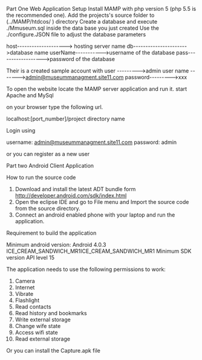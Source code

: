 
Part One Web Application Setup 
Install MAMP with php version 5 (php 5.5 is the recommended one).
Add the projects's source folder to (../MAMP/htdcos/ ) directory 
Create a database and execute ./Mmuseum.sql inside the data base you just created
Use the ./configure.JSON file to adjust the database parameters 

host--------------------> hosting server name 
db---------------------->database name
userName----------->username of the database
pass------------------>password of the database 

Their is a created sample  account
with user --------->admin 
user name ------->admin@museummanagment.site11.com
password--------->xxx


To open the website locate the MAMP server application and run it. 
start Apache and MySql

on your browser type the following url. 

localhost:[port_number]/project directory name 

Login using 

username: admin@museummanagment.site11.com
password: admin

or you can register as a new user


Part two Android Client Application

How to run the source code 

1. Download and install the latest ADT bundle form http://developer.android.com/sdk/index.html
2. Open  the eclipse IDE and go to File menu and Import the source code from the source directory.
3. Connect an android enabled phone with your laptop and run the application. 

Requirement to build the application 

Minimum android version:  Android 4.0.3 ICE_CREAM_SANDWICH_MR1ICE_CREAM_SANDWICH_MR1
Minimum SDK version API level 15

The application needs to use the following permissions to work:
1. Camera 
2. Internet
3. Vibrate
4. Flashlight 
5. Read contacts 
6. Read history and bookmarks 
7. Write external storage 
8. Change wife state 
9. Access wifi state
10. Read external storage 


Or you can install the Capture.apk file
